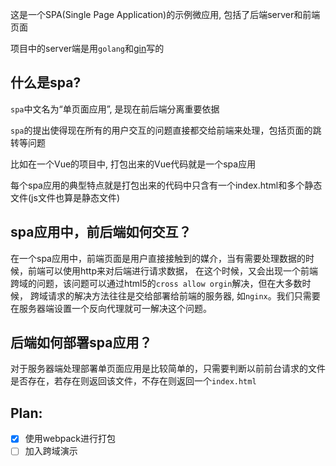 这是一个SPA(Single Page Application)的示例微应用, 包括了后端server和前端页面

项目中的server端是用`golang`和[gin](https://github.com/gin-gonic/gin)写的

## 什么是spa?
`spa`中文名为“单页面应用”, 是现在前后端分离重要依据

`spa`的提出使得现在所有的用户交互的问题直接都交给前端来处理，包括页面的跳转等问题

比如在一个Vue的项目中, 打包出来的Vue代码就是一个spa应用

每个spa应用的典型特点就是打包出来的代码中只含有一个index.html和多个静态文件(js文件也算是静态文件)

## spa应用中，前后端如何交互？

在一个spa应用中，前端页面是用户直接接触到的媒介，当有需要处理数据的时候，前端可以使用http来对后端进行请求数据，
在这个时候，又会出现一个前端跨域的问题，该问题可以通过html5的`cross allow orgin`解决，但在大多数时候，
跨域请求的解决方法往往是交给部署给前端的服务器, 如`nginx`。我们只需要在服务器端设置一个反向代理就可一解决这个问题。

## 后端如何部署spa应用？
对于服务器端处理部署单页面应用是比较简单的，只需要判断以前前台请求的文件是否存在，若存在则返回该文件，不存在则返回一个`index.html`


## Plan:
- [x] 使用webpack进行打包
- [ ] 加入跨域演示
